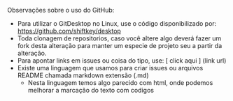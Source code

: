 

Observações sobre o uso do GitHub:

- Para utilizar o GitDesktop no Linux, use o código disponibilizado por: https://github.com/shiftkey/desktop
-  Toda clonagem de repositorios, caso você altere algo deverá fazer um fork desta alteração para manter um especie de projeto seu a partir da alteração.
- Para apontar links em issues ou coisa do tipo, use: [ click aqui ] (link url)
- Existe uma linguagem que usamos para criar issues ou arquivos README chamada markdown extensão (.md)
    - Nesta linguagem temos algo parecido com html, onde podemos melhorar a marcação do texto com codigos
